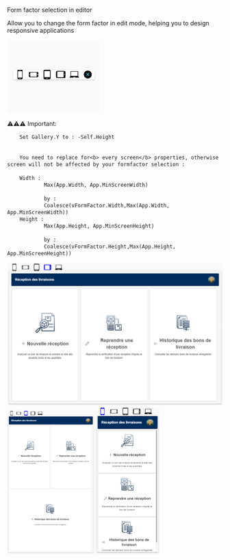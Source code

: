 Form factor selection in editor

Allow you to change the form factor in edit mode, helping you to design responsive applications

<img width="216" alt="msedge_rcavLxE04h" src="./assets/formfactorselector.png" />

⚠️⚠️⚠️ Important:

        Set Gallery.Y to : -Self.Height 

        
        You need to replace for<b> every screen</b> properties, otherwise screen will not be affected by your formfactor selection :
        
        Width :
                Max(App.Width, App.MinScreenWidth)

                by :
                Coalesce(vFormFactor.Width,Max(App.Width, App.MinScreenWidth))
        Height :
                Max(App.Height, App.MinScreenHeight)

                by :
                Coalesce(vFormFactor.Height,Max(App.Height, App.MinScreenHeight))

<img width="520" alt="sample_tablet_landscape" src="./assets/sample_tablet_landscape.png" /><img width="206" alt="sample_tablet_portrait.png" src="./assets/sample_tablet_portrait.png" /><img width="150" alt="phone_portrait.png" src="./assets/sample_phone_portrait.png" />
